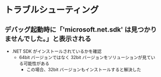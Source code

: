 # トラブルシューティング

## デバッグ起動時に「'microsoft.net.sdk' は見つかりませんでした。」と表示される

- .NET SDK がインストールされているかを確認
  - 64bit バージョンではなく 32bit バージョンをソリューションが見ている可能性がある
    - この場合、32bit バージョンもインストールすると解決した
